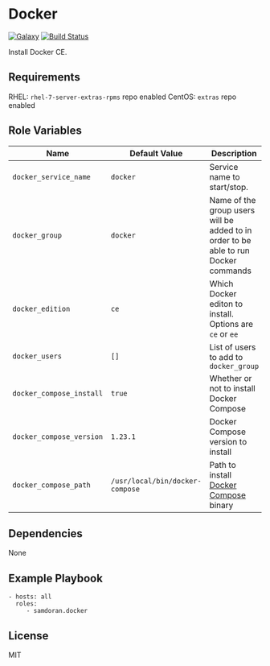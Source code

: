 Docker
=========
[![Galaxy](https://img.shields.io/badge/galaxy-samdoran.docker-blue.svg?style=flat)](https://galaxy.ansible.com/samdoran/docker)
[![Build Status](https://travis-ci.org/samdoran/ansible-role-docker.svg?branch=master)](https://travis-ci.org/samdoran/ansible-role-docker)

Install Docker CE.

Requirements
------------

RHEL: `rhel-7-server-extras-rpms` repo enabled
CentOS: `extras` repo enabled

Role Variables
--------------

| Name              | Default Value       | Description          |
|-------------------|---------------------|----------------------|
| `docker_service_name` | `docker` | Service name to start/stop. |
| `docker_group` | `docker` | Name of the group users will be added to in order to be able to run Docker commands |
| `docker_edition` | `ce` | Which Docker editon to install. Options are `ce` or `ee` |
| `docker_users` | `[]` | List of users to add to `docker_group` |
| `docker_compose_install` | `true` | Whether or not to install Docker Compose |
| `docker_compose_version` | `1.23.1` | Docker Compose version to install |
| `docker_compose_path` | `/usr/local/bin/docker-compose` | Path to install [Docker Compose](https://docs.docker.com/compose/overview/) binary |


Dependencies
------------

None

Example Playbook
----------------

    - hosts: all
      roles:
         - samdoran.docker

License
-------

MIT
